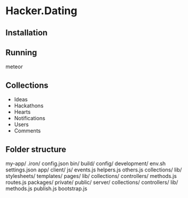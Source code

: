 Hacker.Dating
=========

## Installation


## Running

meteor


## Collections

- Ideas
- Hackathons
- Hearts
- Notifications
- Users
- Comments


## Folder structure

my-app/
 .iron/
   config.json
 bin/
 build/
 config/
   development/
     env.sh
     settings.json
 app/
   client/
     js/
      events.js
      helpers.js
      others.js
     collections/
     lib/
     stylesheets/
     templates/
      pages/
   lib/
     collections/
     controllers/
     methods.js
     routes.js
   packages/
   private/
   public/
   server/
     collections/
     controllers/
     lib/
     methods.js
     publish.js
     bootstrap.js